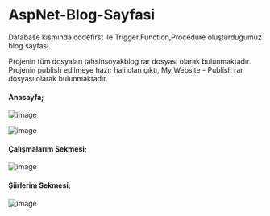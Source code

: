 # AspNet-Blog-Sayfasi
Database kısmında codefirst ile Trigger,Function,Procedure oluşturduğumuz blog sayfası.


Projenin tüm dosyaları tahsinsoyakblog rar dosyası olarak bulunmaktadır.
Projenin publish edilmeye hazır hali olan çıktı, My Website - Publish rar dosyası olarak bulunmaktadır.


#### Anasayfa;

![image](https://user-images.githubusercontent.com/54424377/153777042-9faf8449-26e9-4651-a5f1-4cc8c96a4b50.png)


![image](https://user-images.githubusercontent.com/54424377/153777059-d05a04cc-c3a9-40c2-b278-a2f71dfbc0d8.png)

#### Çalışmalarım Sekmesi;

![image](https://user-images.githubusercontent.com/54424377/153777067-945c0168-6773-45e6-9111-ca01aa0c959e.png)

#### Şiirlerim Sekmesi;

![image](https://user-images.githubusercontent.com/54424377/153777077-2cc054aa-e7da-4012-a7f5-866810efe786.png)
